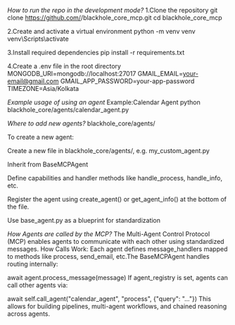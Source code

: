 *How to run the repo in the development mode?*
1.Clone the repository
git clone https://github.com/<your-username>/blackhole_core_mcp.git
cd blackhole_core_mcp

2.Create and activate a virtual environment
python -m venv venv
venv\Scripts\activate

3.Install required dependencies
pip install -r requirements.txt

4.Create a .env file in the root directory
MONGODB_URI=mongodb://localhost:27017
GMAIL_EMAIL=your-email@gmail.com
GMAIL_APP_PASSWORD=your-app-password
TIMEZONE=Asia/Kolkata


*Example usage of using an agent*
Example:Calendar Agent
python blackhole_core/agents/calendar_agent.py

*Where to add new agents?*
blackhole_core/agents/

To create a new agent:

Create a new file in blackhole_core/agents/, e.g. my_custom_agent.py

Inherit from BaseMCPAgent

Define capabilities and handler methods like handle_process, handle_info, etc.

Register the agent using create_agent() or get_agent_info() at the bottom of the file.

Use base_agent.py as a blueprint for standardization



*How Agents are called by the MCP?*
The Multi-Agent Control Protocol (MCP) enables agents to communicate with each other using standardized messages.
How Calls Work:
Each agent defines message_handlers mapped to methods like process, send_email, etc.The BaseMCPAgent handles routing internally:


await agent.process_message(message)
If agent_registry is set, agents can call other agents via:


await self.call_agent("calendar_agent", "process", {"query": "..."})
This allows for building pipelines, multi-agent workflows, and chained reasoning across agents.

